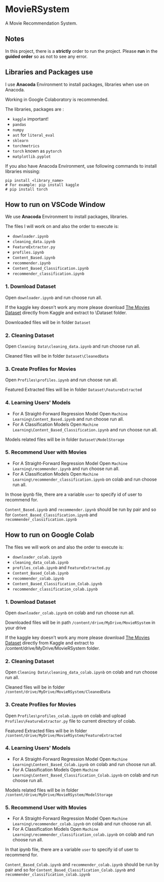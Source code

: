 # MovieRSystem

A Movie Recommendation System.


## Notes


In this project, there is a **strictly** order to run the project. Please **run** in the **guided order** so as not to see any error.

## Libraries and Packages use
I use **Anacoda** Environment to install packages, libraries when use on Anacoda.

Working in Google Colaboratory is recommended.

The libraries, packages are :
- `kaggle` important!
- `pandas`
- `numpy`
- `ast` for `literal_eval`
- `sklearn`
- `torchmetrics`
- `torch` known as `pytorch`
- `matplotlib.pyplot`

If you also have Anacoda Environment, use following commands to install libraries missing:
```
pip install <library_name>
# For example: pip install kaggle 
# pip install torch
```
## How to run on VSCode Window

We use **Anacoda** Environment to install packages, libraries.

The files I will work on and also the order to execute is:

- `downloader.ipynb`
- `cleaning_data.ipynb`
- `FeatureExtractor.py`
- `profiles.ipynb`
- `Content_Based.ipynb`
- `recommender.ipynb`
- `Content_Based_Classification.ipynb`
- `recommender_classification.ipynb`

### 1. Download Dataset
Open `downloader.ipynb` and run choose run all. 

If the kaggle key doesn't work any more please download [The Movies Dataset](https://www.kaggle.com/datasets/rounakbanik/the-movies-dataset) directly from Kaggle and extract to \Dataset folder.

Downloaded files will be in folder `Dataset`
### 2. Cleaning Dataset
Open `Cleaning Data\cleaning_data.ipynb` and run choose run all. 

Cleaned files will be in folder `Dataset\CleanedData`

### 3. Create Profiles for Movies
Open `Profiles\profiles.ipynb` and run choose run all. 

Featured Extracted files will be in folder `Dataset\FeatureExtracted`

### 4. Learning Users' Models
- For A Straight-Forward Regression Model
Open `Machine Learning\Content_Based.ipynb` and run choose run all. 
- For A Classification Models
Open `Machine Learning\Content_Based_Classification.ipynb` and run choose run all. 

Models related files will be in folder `Dataset\ModelStorage`

### 5. Recommend User with Movies
- For A Straight-Forward Regression Model
Open `Machine Learning\recommender.ipynb` and run choose run all. 
- For A Classification Models
Open `Machine Learning\recommender_classification.ipynb` on colab and run choose run all. 

In those ipynb file, there are a variable `user` to specify id of user to recommend for.

`Content_Based.ipynb` and `recommender.ipynb` should be run by pair and so for `Content_Based_Classification.ipynb` and `recommender_classification.ipynb`

## How to run on Google Colab

The files we will work on and also the order to execute is:

- `downloader_colab.ipynb`
- `cleaning_data_colab.ipynb`
- `profiles_colab.ipynb` and `FeatureExtracted.py`
- `Content_Based_Colab.ipynb`
- `recommender_colab.ipynb`
- `Content_Based_Classification_Colab.ipynb`
- `recommender_classification_colab.ipynb`

### 1. Download Dataset
Open `downloader_colab.ipynb` on colab and run choose run all. 

Downloaded files will be in path `/content/drive/MyDrive/MovieRSystem` in your drive

If the kaggle key doesn't work any more please download [The Movies Dataset](https://www.kaggle.com/datasets/rounakbanik/the-movies-dataset) directly from Kaggle and extract to /content/drive/MyDrive/MovieRSystem folder.

### 2. Cleaning Dataset
Open `Cleaning Data\cleaning_data_colab.ipynb` on colab and run choose run all. 

Cleaned files will be in folder `/content/drive/MyDrive/MovieRSystem/CleanedData`

### 3. Create Profiles for Movies
Open `Profiles\profiles_colab.ipynb` on colab and upload `Profiles\FeatureExtractor.py` file to current directory of colab.

Featured Extracted files will be in folder `/content/drive/MyDrive/MovieRSystem/FeatureExtracted`

### 4. Learning Users' Models
- For A Straight-Forward Regression Model
Open `Machine Learning\Content_Based_Colab.ipynb` on colab and run choose run all. 
- For A Classification Models
Open `Machine Learning\Content_Based_Classification_Colab.ipynb` on colab and run choose run all. 

Models related files will be in folder `/content/drive/MyDrive/MovieRSystem/ModelStorage`

### 5. Recommend User with Movies

- For A Straight-Forward Regression Model
Open `Machine Learning\recommender_colab.ipynb` on colab and run choose run all. 
- For A Classification Models
Open `Machine Learning\recommender_classification_colab.ipynb` on colab and run choose run all. 

In that ipynb file, there are a variable `user` to specify id of user to recommend for.

`Content_Based_Colab.ipynb` and `recommender_colab.ipynb` should be run by pair and so for `Content_Based_Classification_Colab.ipynb` and `recommender_classification_colab.ipynb`






